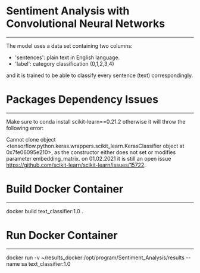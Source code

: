 # Sentiment Analysis with Convolutional Neural Networks
------------------------------


The model uses a data set containing two columns: 

- 'sentences': plain text in English language. 
- 'label': category classification (0,1,2,3,4)

and it is trained to be able to classify every sentence (text) correspondingly. 

# Packages Dependency Issues
--------------------------

Make sure to conda install scikit-learn==0.21.2  otherwise it will throw the following error:

Cannot clone object <tensorflow.python.keras.wrappers.scikit_learn.KerasClassifier object at 0x7fe06095e210>, as the constructor either does not set or modifies parameter embedding_matrix. on 01.02.2021 it is still an open issue https://github.com/scikit-learn/scikit-learn/issues/15722. 


# Build Docker Container
--------------------------

docker build text_classifier:1.0 .

# Run Docker Container
-------------------------

docker run -v ~/results_docker:/opt/program/Sentiment_Analysis/results --name sa text_classifier:1.0
